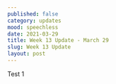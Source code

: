 ```yaml
---
published: false
category: updates
mood: speechless
date: 2021-03-29
title: Week 13 Update - March 29
slug: Week 13 Update
layout: post
---
```

Test 1